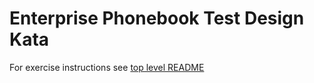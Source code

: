 Enterprise Phonebook Test Design Kata
======================================

For exercise instructions see [top level README](../README.md)
